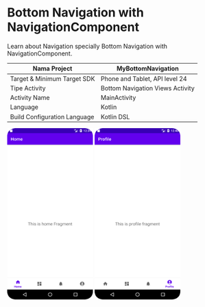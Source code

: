 # Bottom Navigation with NavigationComponent

Learn about Navigation specially Bottom Navigation with NavigationComponent.

| Nama Project                  | MyBottomNavigation                |
|-------------------------------|-----------------------------------|
| Target & Minimum Target SDK   | Phone and Tablet, API level 24    |
| Tipe Activity                 | Bottom Navigation Views Activity  |
| Activity Name                 | MainActivity                      |
| Language                      | Kotlin                            |
| Build Configuration Language  | Kotlin DSL                        |

<img src="preview_1.png" alt="Preview 1" width="200" height="400">
<img src="preview_2.png" alt="Preview 2" width="200" height="400">